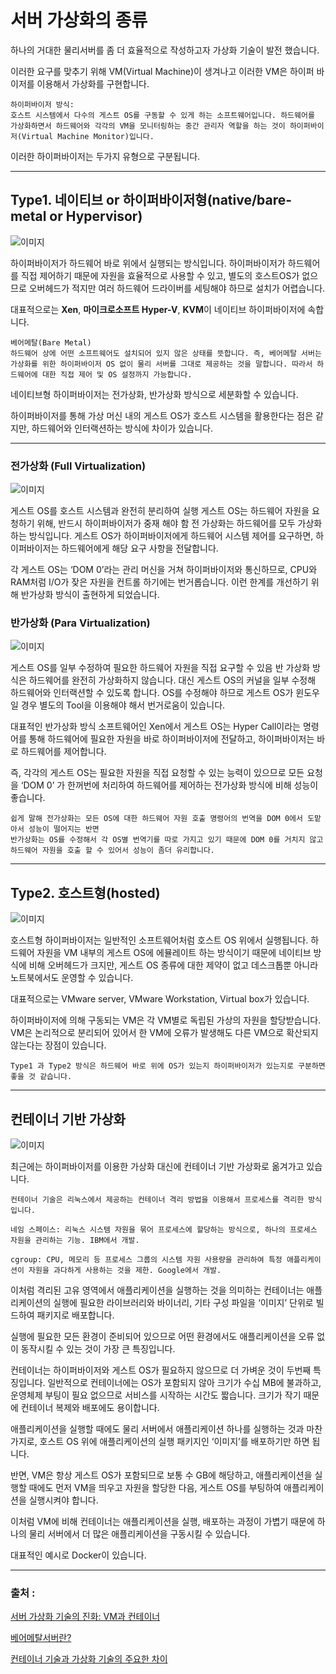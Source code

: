 # 서버 가상화의 종류

하나의 거대한 물리서버를 좀 더 효율적으로 작성하고자 가상화 기술이 발전 했습니다.

이러한 요구를 맞추기 위해 VM(Virtual Machine)이 생겨나고 이러한 VM은 하이퍼 바이저를 이용해서 가상화를 구현합니다.

    하이퍼바이저 방식: 
    호스트 시스템에서 다수의 게스트 OS를 구동할 수 있게 하는 소프트웨어입니다. 하드웨어를 가상화하면서 하드웨어와 각각의 VM을 모니터링하는 중간 관리자 역할을 하는 것이 하이퍼바이저(Virtual Machine Monitor)입니다.

이러한 하이퍼바이저는 두가지 유형으로 구분됩니다.

---

## Type1. 네이티브 or 하이퍼바이저형(native/bare-metal or Hypervisor)

![이미지](https://raw.githubusercontent.com/C0deWave/DockerStudy/6842c82e8542f4cd0d819ec3ea4346238a3aa7c4/Resource/%EC%84%9C%EB%B2%84%EA%B0%80%EC%83%81%ED%99%94_%EB%84%A4%EC%9D%B4%ED%8B%B0%EB%B8%8C%ED%98%95.png)

하이퍼바이저가 하드웨어 바로 위에서 실행되는 방식입니다. 하이퍼바이저가 하드웨어를 직접 제어하기 때문에 자원을 효율적으로 사용할 수 있고, 별도의 호스트OS가 없으므로 오버헤드가 적지만 여러 하드웨어 드라이버를 세팅해야 하므로 설치가 어렵습니다.

대표적으로는 **Xen**, **마이크로소프트 Hyper-V**, **KVM**이 네이티브 하이퍼바이저에 속합니다.

    베어메탈(Bare Metal)
    하드웨어 상에 어떤 소프트웨어도 설치되어 있지 않은 상태를 뜻합니다. 즉, 베어메탈 서버는 가상화를 위한 하이퍼바이저 OS 없이 물리 서버를 그대로 제공하는 것을 말합니다. 따라서 하드웨어에 대한 직접 제어 및 OS 설정까지 가능합니다.

네이티브형 하이퍼바이저는 전가상화, 반가상화 방식으로 세분화할 수 있습니다.

하이퍼바이저를 통해 가상 머신 내의 게스트 OS가 호스트 시스템을 활용한다는 점은 같지만, 하드웨어와 인터랙션하는 방식에 차이가 있습니다.

---

### 전가상화 (Full Virtualization)

![이미지](https://raw.githubusercontent.com/C0deWave/DockerStudy/6842c82e8542f4cd0d819ec3ea4346238a3aa7c4/Resource/%EC%84%9C%EB%B2%84%EA%B0%80%EC%83%81%ED%99%94_%EC%A0%84%EA%B0%80%EC%83%81%ED%99%94.png)

게스트 OS를 호스트 시스템과 완전히 분리하여 실행
게스트 OS는 하드웨어 자원을 요청하기 위해, 반드시 하이퍼바이저가 중재 해야 함
전 가상화는 하드웨어를 모두 가상화하는 방식입니다.
게스트 OS가 하이퍼바이저에게 하드웨어 시스템 제어를 요구하면, 하이퍼바이저는 하드웨어에게 해당 요구 사항을 전달합니다.


각 게스트 OS는 ‘DOM 0’라는 관리 머신을 거쳐 하이퍼바이저와 통신하므로, CPU와 RAM처럼 I/O가 잦은 자원을 컨트롤 하기에는 번거롭습니다. 이런 한계를 개선하기 위해 반가상화 방식이 출현하게 되었습니다.

### 반가상화 (Para Virtualization)

![이미지](https://raw.githubusercontent.com/C0deWave/DockerStudy/6842c82e8542f4cd0d819ec3ea4346238a3aa7c4/Resource/%EC%84%9C%EB%B2%84%EA%B0%80%EC%83%81%ED%99%94_%EB%B0%98%EA%B0%80%EC%83%81%ED%99%94.png)

게스트 OS를 일부 수정하여 필요한 하드웨어 자원을 직접 요구할 수 있음
반 가상화 방식은 하드웨어를 완전히 가상화하지 않습니다.
대신 게스트 OS의 커널을 일부 수정해 하드웨어와 인터랙션할 수 있도록 합니다.
OS를 수정해야 하므로 게스트 OS가 윈도우일 경우 별도의 Tool을 이용해야 해서 번거로움이 있습니다.

대표적인 반가상화 방식 소프트웨어인 Xen에서 게스트 OS는 Hyper Call이라는 명령어를 통해 하드웨어에 필요한 자원을 바로 하이퍼바이저에 전달하고, 하이퍼바이저는 바로 하드웨어를 제어합니다.

즉, 각각의 게스트 OS는 필요한 자원을 직접 요청할 수 있는 능력이 있으므로 모든 요청을 ‘DOM 0’ 가 한꺼번에 처리하여 하드웨어를 제어하는 전가상화 방식에 비해 성능이 좋습니다.

    쉽게 말해 전가상화는 모든 OS에 대한 하드웨어 자원 호출 명령어의 번역을 DOM 0에서 도맡아서 성능이 떨어지는 반면
    반가상화는 OS를 수정해서 각 OS별 번역기를 따로 가지고 있기 때문에 DOM 0를 거치지 않고 하드웨어 자원을 호출 할 수 있어서 성능이 좀더 유리합니다. 

---

## Type2. 호스트형(hosted)

![이미지](https://raw.githubusercontent.com/C0deWave/DockerStudy/6842c82e8542f4cd0d819ec3ea4346238a3aa7c4/Resource/%EC%84%9C%EB%B2%84%EA%B0%80%EC%83%81%ED%99%94_%ED%98%B8%EC%8A%A4%ED%8A%B8%ED%98%95.png)

호스트형 하이퍼바이저는 일반적인 소프트웨어처럼 호스트 OS 위에서 실행됩니다.
하드웨어 자원을 VM 내부의 게스트 OS에 에뮬레이트 하는 방식이기 때문에 네이티브 방식에 비해 오버헤드가 크지만, 게스트 OS 종류에 대한 제약이 없고 데스크톱뿐 아니라 노트북에서도 운영할 수 있습니다.

대표적으로는 VMware server, VMware Workstation, Virtual box가 있습니다.

하이퍼바이저에 의해 구동되는 VM은 각 VM별로 독립된 가상의 자원을 할당받습니다. VM은 논리적으로 분리되어 있어서 한 VM에 오류가 발생해도 다른 VM으로 확산되지 않는다는 장점이 있습니다.

    Type1 과 Type2 방식은 하드웨어 바로 위에 OS가 있는지 하이퍼바이저가 있는지로 구분하면 좋을 것 같습니다.

----

## 컨테이너 기반 가상화

![이미지](https://raw.githubusercontent.com/C0deWave/DockerStudy/6842c82e8542f4cd0d819ec3ea4346238a3aa7c4/Resource/%EC%84%9C%EB%B2%84%EA%B0%80%EC%83%81%ED%99%94_%EB%8F%84%EC%BB%A4.png)

최근에는 하이퍼바이저를 이용한 가상화 대신에 컨테이너 기반 가상화로 옮겨가고 있습니다.

    컨테이너 기술은 리눅스에서 제공하는 컨테이너 격리 방법을 이용해서 프로세스를 격리한 방식입니다.
    
    네임 스페이스: 리눅스 시스템 자원을 묶어 프로세스에 할당하는 방식으로, 하나의 프로세스 자원을 관리하는 기능. IBM에서 개발.
    
    cgroup: CPU, 메모리 등 프로세스 그룹의 시스템 자원 사용량을 관리하여 특정 애플리케이션이 자원을 과다하게 사용하는 것을 제한. Google에서 개발.

이처럼 격리된 고유 영역에서 애플리케이션을 실행하는 것을 의미하는 컨테이너는 애플리케이션의 실행에 필요한 라이브러리와 바이너리, 기타 구성 파일을 ‘이미지’ 단위로 빌드하여 패키지로 배포합니다.

실행에 필요한 모든 환경이 준비되어 있으므로 어떤 환경에서도 애플리케이션을 오류 없이 동작시킬 수 있는 것이 가장 큰 특징입니다.

컨테이너는 하이퍼바이저와 게스트 OS가 필요하지 않으므로 더 가벼운 것이 두번째 특징입니다. 일반적으로 컨테이너에는 OS가 포함되지 않아 크기가 수십 MB에 불과하고, 운영체제 부팅이 필요 없으므로 서비스를 시작하는 시간도 짧습니다. 크기가 작기 때문에 컨테이너 복제와 배포에도 용이합니다.

애플리케이션을 실행할 때에도 물리 서버에서 애플리케이션 하나를 실행하는 것과 마찬가지로, 호스트 OS 위에 애플리케이션의 실행 패키지인 ‘이미지’를 배포하기만 하면 됩니다.

반면, VM은 항상 게스트 OS가 포함되므로 보통 수 GB에 해당하고, 애플리케이션을 실행할 때에도 먼저 VM을 띄우고 자원을 할당한 다음, 게스트 OS를 부팅하여 애플리케이션을 실행시켜야 합니다.

이처럼 VM에 비해 컨테이너는 애플리케이션을 실행, 배포하는 과정이 가볍기 때문에 하나의 물리 서버에서 더 많은 애플리케이션을 구동시킬 수 있습니다.

대표적인 예시로 Docker이 있습니다.

---

### **출처 :** 

[서버 가상화 기술의 진화: VM과 컨테이너](https://library.gabia.com/contents/infrahosting/7426/)

[베어메탈서버란?](https://library.gabia.com/contents/infrahosting/9300/#:~:text='%EB%B2%A0%EC%96%B4%EB%A9%94%ED%83%88(Bare%20Metal),OS%20%EC%84%A4%EC%A0%95%EA%B9%8C%EC%A7%80%20%EA%B0%80%EB%8A%A5%ED%95%A9%EB%8B%88%EB%8B%A4.)

[컨테이너 기술과 가상화 기술의 주요한 차이](https://www.openmaru.io/%EA%B0%80%EC%83%81%ED%99%94-vs-%EC%BB%A8%ED%85%8C%EC%9D%B4%EB%84%88/)